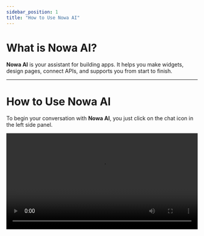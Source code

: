 ```yaml
---
sidebar_position: 1
title: "How to Use Nowa AI"
---
```


# What is Nowa AI?

**Nowa AI** is your assistant for building apps. It helps you make widgets, design pages, connect APIs, and supports you from start to finish.

---

# How to Use Nowa AI

To begin your conversation with **Nowa AI**, you just click on the chat icon in the left side panel.

<video src="/videos/ai/openai.mkv" controls width="100%" />

---

# Attachements

We built the AI to know where to find what you want to change, but if you know where to find it, attaching it makes the outcome more precise.

# Smart Selection & Context

When you click on a screen or widget in your app, it’s automatically added as context to your AI conversation.  

This means the AI knows exactly what part of your app you’re focusing on—so when you ask for changes, the results are precise.  

For example, if you select a text or an icon in the widget tree, the AI panel will instantly recognize it and show the context in the lower-left corner.

<video src="/videos/ai/target.mkv" controls width="100%" />

## Attaching Screens

Just like **smart selection and context**, you can attach screens to give the AI more detail.  

The difference is that here you can **attach multiple full screens** — but **individual widgets can’t be attached this way**.

Simply click the **Attach** button in the AI chat panel, then pick what you’d like to attach.  

<video src="/videos/ai/attach.webm" controls width="100%" />


## Attaching Images

Want the AI to design something based on a picture you have in mind?  

You can attach images, and the AI will use them as inspiration—whether that’s generating similar widgets, pages, or just adding extra context.  

Here’s how:  

1. Click the **Attach** button in the AI panel.  
2. Select **Attach Image**.  
3. Choose the image from your computer.  

<video src="/videos/ai/image.webm" controls width="100%" />

## Attaching text file

Want the AI to design or build something based on written content you already have?  

You can attach text files, and the AI will use them as input—whether that’s generating similar content, creating structure from it, or adding extra context.  

Here’s how:  

1. Click the **Attach** button in the AI panel.  
2. Select **Attach text File**.  
3. Choose the text file from your computer.

<video src="/videos/ai/text.mkv" controls width="100%" />

---

# Reverting and Replaying Changes

If you didn’t like the AI’s last change, you can click **Revert changes** below the message to go back to the previous state. 

And if you change your mind again, you can click **Replay changes** to redo the action.  

<video src="/videos/ai/revert.webm" controls width="100%" />

---

# Starting a Fresh Chat

Sometimes you’ll want to start over with a clean slate. 

To begin a brand new conversation with the AI, click **New Chat**.  

This clears the chat history and context, so you can focus on your next idea without distractions.

<video src="/videos/ai/newchat.webm" controls width="100%" />

---